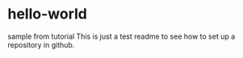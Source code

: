 # hello-world
sample from tutorial
This is just a test readme to see how to set up a repository in github.
